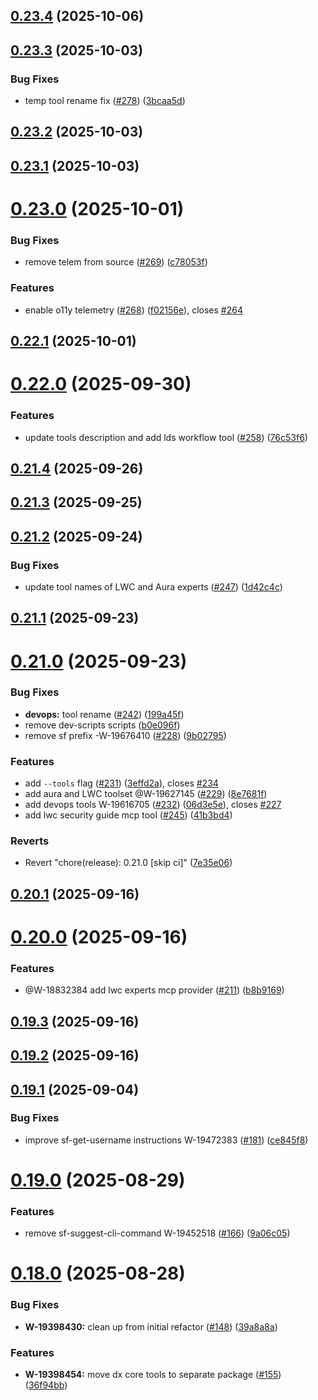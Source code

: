 ## [0.23.4](https://github.com/salesforcecli/mcp/compare/0.23.3...0.23.4) (2025-10-06)



## [0.23.3](https://github.com/salesforcecli/mcp/compare/0.23.2...0.23.3) (2025-10-03)


### Bug Fixes

* temp tool rename fix ([#278](https://github.com/salesforcecli/mcp/issues/278)) ([3bcaa5d](https://github.com/salesforcecli/mcp/commit/3bcaa5d4d9edbe5395e40f8550ea7effe098b18c))



## [0.23.2](https://github.com/salesforcecli/mcp/compare/0.23.1...0.23.2) (2025-10-03)



## [0.23.1](https://github.com/salesforcecli/mcp/compare/0.23.0...0.23.1) (2025-10-03)



# [0.23.0](https://github.com/salesforcecli/mcp/compare/0.22.1...0.23.0) (2025-10-01)


### Bug Fixes

* remove telem from source ([#269](https://github.com/salesforcecli/mcp/issues/269)) ([c78053f](https://github.com/salesforcecli/mcp/commit/c78053f2cab4330b97c7ca78a7a3ffd1cd6c84fa))


### Features

* enable o11y telemetry ([#268](https://github.com/salesforcecli/mcp/issues/268)) ([f02156e](https://github.com/salesforcecli/mcp/commit/f02156ed0bc42a3bc79ea196bd6749cf866968ea)), closes [#264](https://github.com/salesforcecli/mcp/issues/264)



## [0.22.1](https://github.com/salesforcecli/mcp/compare/0.22.0...0.22.1) (2025-10-01)



# [0.22.0](https://github.com/salesforcecli/mcp/compare/0.21.4...0.22.0) (2025-09-30)


### Features

* update tools description and add lds workflow tool ([#258](https://github.com/salesforcecli/mcp/issues/258)) ([76c53f6](https://github.com/salesforcecli/mcp/commit/76c53f68446be7431801033c8db902b8a72d1c93))



## [0.21.4](https://github.com/salesforcecli/mcp/compare/0.21.3...0.21.4) (2025-09-26)



## [0.21.3](https://github.com/salesforcecli/mcp/compare/0.21.2...0.21.3) (2025-09-25)



## [0.21.2](https://github.com/salesforcecli/mcp/compare/0.21.1...0.21.2) (2025-09-24)


### Bug Fixes

* update tool names of LWC and Aura experts ([#247](https://github.com/salesforcecli/mcp/issues/247)) ([1d42c4c](https://github.com/salesforcecli/mcp/commit/1d42c4c90fbdbc41003cea71e0dd82708b91d085))



## [0.21.1](https://github.com/salesforcecli/mcp/compare/0.21.0...0.21.1) (2025-09-23)



# [0.21.0](https://github.com/salesforcecli/mcp/compare/0.20.1...0.21.0) (2025-09-23)


### Bug Fixes

* **devops:** tool rename ([#242](https://github.com/salesforcecli/mcp/issues/242)) ([199a45f](https://github.com/salesforcecli/mcp/commit/199a45fe3bf96931299a75ae8c434651383b1b58))
* remove dev-scripts scripts ([b0e096f](https://github.com/salesforcecli/mcp/commit/b0e096ffc70572a777243d2bdd2dd3eec0e1d978))
* remove sf prefix -W-19676410 ([#228](https://github.com/salesforcecli/mcp/issues/228)) ([9b02795](https://github.com/salesforcecli/mcp/commit/9b02795e72ee8fc716dcca643ede1ca8e1c3e378))


### Features

* add `--tools` flag ([#231](https://github.com/salesforcecli/mcp/issues/231)) ([3effd2a](https://github.com/salesforcecli/mcp/commit/3effd2ac5ac72d9e8413a9f9402bb0f35ecb20d2)), closes [#234](https://github.com/salesforcecli/mcp/issues/234)
* add aura and LWC toolset @W-19627145 ([#229](https://github.com/salesforcecli/mcp/issues/229)) ([8e7681f](https://github.com/salesforcecli/mcp/commit/8e7681fb80b5b53e2a8977b07f108bc7efed14e5))
* add devops tools W-19616705 ([#232](https://github.com/salesforcecli/mcp/issues/232)) ([06d3e5e](https://github.com/salesforcecli/mcp/commit/06d3e5e1f5847b795da88156e086eb77401434cb)), closes [#227](https://github.com/salesforcecli/mcp/issues/227)
* add lwc security guide mcp tool ([#245](https://github.com/salesforcecli/mcp/issues/245)) ([41b3bd4](https://github.com/salesforcecli/mcp/commit/41b3bd4c7c7d3263ced0806558be6ce9e0ae1bd0))


### Reverts

* Revert "chore(release): 0.21.0 [skip ci]" ([7e35e06](https://github.com/salesforcecli/mcp/commit/7e35e0698917fef56765e49a3f15179dd5d0d92e))



## [0.20.1](https://github.com/salesforcecli/mcp/compare/0.20.0...0.20.1) (2025-09-16)



# [0.20.0](https://github.com/salesforcecli/mcp/compare/0.19.3...0.20.0) (2025-09-16)


### Features

* @W-18832384 add lwc experts mcp provider ([#211](https://github.com/salesforcecli/mcp/issues/211)) ([b8b9169](https://github.com/salesforcecli/mcp/commit/b8b9169753c8341f57a5ad43752cb12393b6892c))



## [0.19.3](https://github.com/salesforcecli/mcp/compare/0.19.2...0.19.3) (2025-09-16)



## [0.19.2](https://github.com/salesforcecli/mcp/compare/0.19.1...0.19.2) (2025-09-16)



## [0.19.1](https://github.com/salesforcecli/mcp/compare/0.19.0...0.19.1) (2025-09-04)


### Bug Fixes

* improve sf-get-username instructions W-19472383 ([#181](https://github.com/salesforcecli/mcp/issues/181)) ([ce845f8](https://github.com/salesforcecli/mcp/commit/ce845f8a956dece92cf2d67e29cc868c8ac69b92))



# [0.19.0](https://github.com/salesforcecli/mcp/compare/0.18.0...0.19.0) (2025-08-29)


### Features

* remove sf-suggest-cli-command W-19452518 ([#166](https://github.com/salesforcecli/mcp/issues/166)) ([9a06c05](https://github.com/salesforcecli/mcp/commit/9a06c056c564844b2df74a1ecf3484eb654e614e))



# [0.18.0](https://github.com/salesforcecli/mcp/compare/0.17.1...0.18.0) (2025-08-28)


### Bug Fixes

* **W-19398430:** clean up from initial refactor ([#148](https://github.com/salesforcecli/mcp/issues/148)) ([39a8a8a](https://github.com/salesforcecli/mcp/commit/39a8a8af9519529281acb1ee5b49ad4fd3f0229c))


### Features

* **W-19398454:** move dx core tools to separate package ([#155](https://github.com/salesforcecli/mcp/issues/155)) ([36f94bb](https://github.com/salesforcecli/mcp/commit/36f94bb97e0ba4de8aeba700ff947d03eb865bc0))


